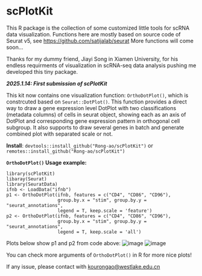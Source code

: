 # scPlotKit
This R package is the collection of some customized little tools for scRNA data visualization.
Functions here are mostly based on source code of Seurat v5, see https://github.com/satijalab/seurat
More functions will come soon...

Thanks for my dummy friend, Jiayi Song in Xiamen University, for his endless requirments of visualization in scRNA-seq data analysis pushing me developed this tiny package.

***2025.1.14: First submission of scPlotKit***

This kit now contains one visualization function: `OrthoDotPlot()`, which is constrcuted based on `Seurat::DotPlot()`. This function provides a direct way to draw a gene expression level DotPlot with two classifications (metadata columns) of cells in seurat object, showing each as an axis of DotPlot and corresponding gene expression pattern in orthogonal cell subgroup. It also supports to draw several genes in batch and generate combined plot with separated scale or not.

**Install**: 
`devtools::install_github("Rong-ao/scPlotKit")`
or
`remotes::install_github("Rong-ao/scPlotKit")`

**`OrthoDotPlot()` Usage example:**

```
library(scPlotKit)
libaray(Seurat)
library(SeuratData)
ifnb <- LoadData("ifnb")
p1 <- OrthoDotPlot(ifnb, features = c("CD4", "CD86", "CD96"),
                   group.by.x = "stim", group.by.y = "seurat_annotations",
                   legend = T, keep.scale = 'feature')
p2 <- OrthoDotPlot(ifnb, features = c("CD4", "CD86", "CD96"),
                   group.by.x = "stim", group.by.y = "seurat_annotations",
                   legend = T, keep.scale = 'all')
```

Plots below show p1 and p2 from code above:
![image](https://github.com/user-attachments/assets/dfd6163f-4c1d-40ce-85d4-77a64494c596) ![image](https://github.com/user-attachments/assets/34abc107-203b-4c4d-b173-a3fa0f9f9f2b)

You can check more arguments of `OrthoDotPlot()` in R for more nice plots!

If any issue, please contact with kourongao@westlake.edu.cn
